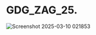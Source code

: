 # GDG_ZAG_25.

![Screenshot 2025-03-10 021853](https://github.com/user-attachments/assets/5c981694-7ac4-4b09-bf9f-69e26dbf477e)
